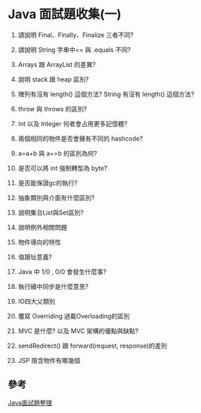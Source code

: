# Java 面試題收集(一)

1. 請說明 Final、Finally、Finalize 三者不同?

2. 請說明 String 字串中== 與 .equals 不同?

3. Arrays 跟 ArrayList 的差異?

4. 說明 stack 跟 heap 區別?

5. 陣列有沒有 length() 這個方法? String 有沒有 length() 這個方法?

6. throw 與 throws 的區別?

7. Int 以及 Integer 何者會占用更多記憶體?

8. 兩個相同的物件是否會擁有不同的 hashcode?

9. a=a+b 與 a+=b 的區別為何?

10. 是否可以將 int 強制轉型為 byte?

11. 是否能保證gc的執行?

12. 抽象類別與介面有什麼區別?

13. 說明集合List與Set區別?

14. 說明例外相關問題

15. 物件導向的特性

16. 值跟址意義?

17. Java 中 1/0 , 0/0 會發生什麼事?

18. 執行續中同步是什麼意思?

19. IO四大父類別

20. 覆寫 Overriding 過載Overloading的區別

21. MVC 是什麼? 以及 MVC 架構的優點與缺點?

22. sendRedirect() 跟 forward(request, response)的差別

23. JSP 隱含物件有哪幾個

## 參考
[Java面試題整理](https://medium.com/%E7%A7%91%E6%8A%80%E7%A0%94%E7%A9%B6%E9%99%A2/java%E9%9D%A2%E8%A9%A6%E9%A1%8C%E6%95%B4%E7%90%86-ed44d4b10437)
